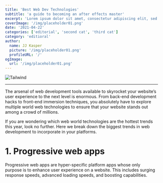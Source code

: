 ```yaml
---
title: 'Best Web Dev Technologies'
subtitle: 'a guide to becoming an after effects master'
excerpt: 'Lorem ipsum dolor sit amet, consectetur adipiscing elit, sed do eiusmod tempor incididunt ut labore et dolore magna aliqua. Praesent elementum facilisis leo vel fringilla est ullamcorper eget. At imperdiet dui accumsan sit amet nulla facilities morbi tempus.'
coverImage: '/img/placeholder01.png'
date: '2021-04-22'
categories: ['editorial', 'second cat', 'third cat']
category: 'editioral'
author:
  name: JJ Kasper
  picture: '/img/placeholder01.png'
  profileURL: '/'
ogImage:
  url: '/img/placeholder01.png'
---
```


![Tailwind](https://1uslfb2c70yo4bh8wc265k3i-wpengine.netdna-ssl.com/wp-content/uploads/2021/02/10-Best-Web-Development-Technologies-In-2021.png)

---

The arsenal of web development tools available to skyrocket your website’s user experience to the next level is enormous. From back-end development hacks to front-end immersion techniques, you absolutely have to explore multiple world web technologies to ensure that your website stands out among a crowd of millions.

If you are wondering which web world technologies are the hottest trends this year, look no further. Here we break down the biggest trends in web development to incorporate in your platforms.

# 1. Progressive web apps

Progressive web apps are hyper-specific platform apps whose only purpose is to enhance user experience on a website. This includes surging response speeds, advanced loading speeds, and boosting capabilities.
